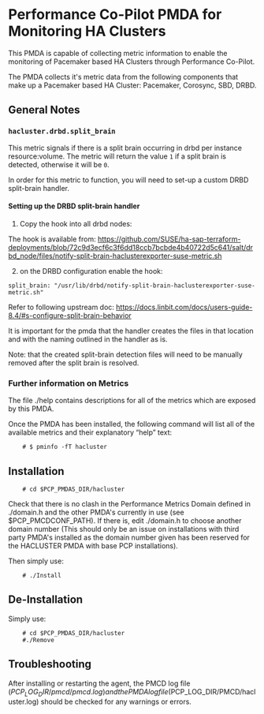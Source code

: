 # Performance Co-Pilot PMDA for Monitoring HA Clusters

This PMDA is capable of collecting metric information to enable the monitoring of Pacemaker based HA Clusters through Performance Co-Pilot.

The PMDA collects it's metric data from the following components that make up a Pacemaker based HA Cluster: Pacemaker, Corosync, SBD, DRBD.

## General Notes

### `hacluster.drbd.split_brain`

This metric signals if there is a split brain occurring in drbd per instance resource:volume. The metric will return the value `1` if a split brain is detected, otherwise it will be `0`.

In order for this metric to function, you will need to set-up a custom DRBD split-brain handler.

#### Setting up the DRBD split-brain handler

1) Copy the hook into all drbd nodes:

The hook is available from:
https://github.com/SUSE/ha-sap-terraform-deployments/blob/72c9d3ecf6c3f6dd18ccb7bcbde4b40722d5c641/salt/drbd_node/files/notify-split-brain-haclusterexporter-suse-metric.sh

2) on the DRBD configuration enable the hook:

```split_brain: "/usr/lib/drbd/notify-split-brain-haclusterexporter-suse-metric.sh"```

Refer to following upstream doc: https://docs.linbit.com/docs/users-guide-8.4/#s-configure-split-brain-behavior

It is important for the pmda that the handler creates the files in that location and with the naming outlined in the handler as is.

Note: that the created split-brain detection files will need to be manually removed after the split brain is resolved.

### Further information on Metrics

The file ./help contains descriptions for all of the metrics which are
exposed by this PMDA.

Once the PMDA has been installed, the following command will list all of
the available metrics and their explanatory “help” text:

		# $ pminfo -fT hacluster

## Installation

		# cd $PCP_PMDAS_DIR/hacluster

Check that there is no clash in the Performance Metrics Domain defined in ./domain.h and the other PMDA's currently in use (see $PCP_PMCDCONF_PATH). If there is, edit ./domain.h to choose another domain number (This should only be an issue on installations with third party PMDA's installed as the domain number given has been reserved for the HACLUSTER PMDA with base PCP installations).

Then simply use:

		# ./Install

## De-Installation

Simply use:

		# cd $PCP_PMDAS_DIR/hacluster
		#./Remove

## Troubleshooting

After installing or restarting the agent, the PMCD log file ($PCP_LOG_DIR/pmcd/pmcd.log) and the PMDA log file ($PCP_LOG_DIR/PMCD/hacluster.log) should be checked for any warnings or errors.
